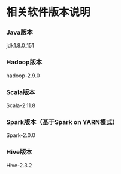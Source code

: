 相关软件版本说明
=================================================================================
### Java版本
jdk1.8.0_151

### Hadoop版本
hadoop-2.9.0

### Scala版本
Scala-2.11.8

### Spark版本（基于Spark on YARN模式）
Spark-2.0.0

### Hive版本
Hive-2.3.2
